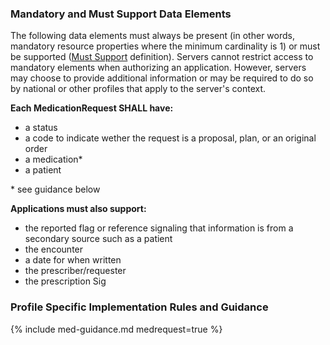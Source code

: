 
### Mandatory and Must Support Data Elements


<!-- Boilerplate -->
The following data elements must always be present (in other words, mandatory resource properties where the minimum cardinality is 1) or must be supported ([Must Support](conformance.html#must-support-and-obligations) definition). Servers cannot restrict access to mandatory elements when authorizing an application. However, servers may choose to provide additional information or may be required to do so by national or other profiles that apply to the server's context.


**Each MedicationRequest SHALL have:**
* a status
* a code to indicate wether the request is a proposal, plan, or an original order
* a medication*
* a patient
  
\* see guidance below
 
**Applications must also support:**
* the reported flag or reference signaling that information is from a secondary source such as a patient
* the encounter
* a date for when written
* the prescriber/requester 
* the prescription Sig


<!-- (only if present) -->
### Profile Specific Implementation Rules and Guidance

<!-- include content or add inline -->

{% include med-guidance.md medrequest=true %}

<!-- (and only if present) -->
<!-- ### Example Usage Scenarios -->

<!-- include content or add inline -->

